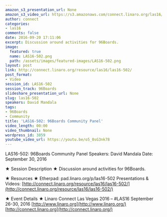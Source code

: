 ```yaml
---
amazon_s3_presentation_url: None
amazon_s3_video_url: https://s3.amazonaws.com/connect.linaro.org/las16/Videos/Friday/LAS16-502%2096Boards%20Community%20Panel.mp4
author: connect
categories:
- las16
comments: false
date: 2016-09-20 17:11:06
excerpt: Discussion around activities for 96Boards.
image:
  featured: true
  name: LAS16-502.png
  path: /assets/images/featured-images/LAS16-502.png
layout: post
link: http://connect.linaro.org/resource/las16/las16-502/
post_format:
- Video
session_id: LAS16-502
session_track: 96Boards
slideshare_presentation_url: None
slug: las16-502
speakers: David Mandala
tags:
- 96Boards
- Community
title: 'LAS16-502: 96Boards Community Panel'
video_length: 00:00
video_thumbnail: None
wordpress_id: 3859
youtube_video_url: https://youtu.be/o5_0sG3nk78
---
```


LAS16-502: 96Boards Community Panel
Speakers: David Mandala
Date: September 30, 2016

★ Session Description ★
Discussion around activities for 96Boards.

★ Resources ★
Etherpad: pad.linaro.org/p/las16-502
Presentations & Videos: [http://connect.linaro.org/resource/las16/las16-502/](http://connect.linaro.org/resource/las16/las16-502/)

★ Event Details ★
Linaro Connect Las Vegas 2016 – #LAS16
September 26-30, 2016
[http://www.linaro.org](http://www.linaro.org/)
[http://connect.linaro.org](http://connect.linaro.org/)